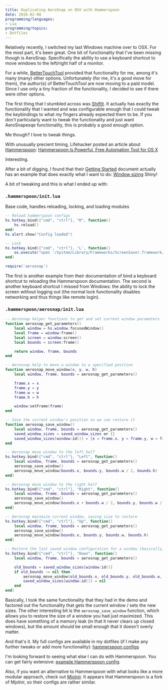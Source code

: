 ```yaml
---
title: Duplicating AeroSnap on OSX with Hammerspoon
date: 2016-02-08
programming/languages:
- Lua
programming/topics:
- Dotfiles
---
```

Relatively recently, I switched my last Windows machine over to OSX. For the most part, it's been great. One bit of functionality that I've been missing though is AeroSnap. Specifically the ability to use a keyboard shortcut to move windows to the left/right half of a monitor.

<!--more-->

For a while, <a href="https://www.boastr.net/">BetterTouchTool</a> provided that functionality for me, among it's many (many) other options. Unfortunately (for me, it's a good move for them), the author(s) of BetterTouchTool are now moving to a paid model. Since I use only a tiny fraction of the functionality, I decided to see if there were other options.

The first thing that I stumbled across was <a href="https://github.com/fikovnik/ShiftIt">ShiftIt</a>. It actually has exactly the functionality that I wanted and was configurable enough that I could tweak the keybindings to what my fingers already expected them to be. If you don't particularly want to tweak the functionality and just want AeroSnapesqe functionality, this is probably a good enough option.

Me though? I love to tweak things.

With unusually precient timing, Lifehacker posted an article about <a href="http://www.hammerspoon.org/">Hammerspoon</a>: <a href="http://lifehacker.com/hammerspoon-is-powerful-free-automation-tool-for-os-x-1757351485">Hammerspoon Is Powerful, Free Automation Tool for OS X</a>

Interesting.

After a bit of digging, I found that their <a href="http://www.hammerspoon.org/go/">Getting Started</a> document actually has an example that does exactly what I want to do: <a href="http://www.hammerspoon.org/go/#winresize">Window sizing</a> Shiny!

A bit of tweaking and this is what I ended up with:

### `.hammerspoon/init.lua`

Base code, handles reloading, locking, and loading modules

```lua
-- Reload hammerspoon configs
hs.hotkey.bind({"cmd", "ctrl"}, "R", function()
    hs.reload()
end)
hs.alert.show("Config loaded")

-- Lock
hs.hotkey.bind({"cmd", "ctrl"}, 'L', function()
    os.execute("open '/System/Library/Frameworks/ScreenSaver.framework/Versions/A/Resources/ScreenSaverEngine.app'")
end)

require('aerosnap')
```

The first is another example from their documentation of bind a keyboard shortcut to reloading the Hammerspoon documentation. The second is another keyboard shortcut I missed from Windows: the ability to lock the screen without logging out (the normal lock functionality disables networking and thus things like remote login).

### `.hammerspoon/aerosnap/init.lua`

```lua
-- Aerosnap helper functions to get and set current window parameters
function aerosnap_get_parameters()
    local window = hs.window.focusedWindow()
    local frame = window:frame()
    local screen = window:screen()
    local bounds = screen:frame()

    return window, frame, bounds
end

-- Aerosnap help to move a window to a specified position
function aerosnap_move_window(x, y, w, h)
    local window, frame, bounds = aerosnap_get_parameters()

    frame.x = x
    frame.y = y
    frame.w = w
    frame.h = h

    window:setFrame(frame)
end

-- Save the current window's position so we can restore it
function aerosnap_save_window()
    local window, frame, bounds = aerosnap_get_parameters()
    saved_window_sizes = saved_window_sizes or {}
    saved_window_sizes[window:id()] = {x = frame.x, y = frame.y, w = frame.w, h = frame.h}
end

-- Aerosnap move window to the left half
hs.hotkey.bind({"cmd", "ctrl"}, "Left", function()
    local window, frame, bounds = aerosnap_get_parameters()
    aerosnap_save_window()
    aerosnap_move_window(bounds.x, bounds.y, bounds.w / 2, bounds.h)
end)

-- Aerosnap move window to the right half
hs.hotkey.bind({"cmd", "ctrl"}, "Right", function()
    local window, frame, bounds = aerosnap_get_parameters()
    aerosnap_save_window()
    aerosnap_move_window(bounds.x + bounds.w / 2, bounds.y, bounds.w / 2, bounds.h)
end)

-- Aerosnap maximize current window, saving size to restore
hs.hotkey.bind({"cmd", "ctrl"}, "Up", function()
    local window, frame, bounds = aerosnap_get_parameters()
    aerosnap_save_window()
    aerosnap_move_window(bounds.x, bounds.y, bounds.w, bounds.h)
end)

-- Restore the last saved window configuration for a window (basically, a one level undo)
hs.hotkey.bind({"cmd", "ctrl"}, "Down", function()
    local window, frame, bounds = aerosnap_get_parameters()

    old_bounds = saved_window_sizes[window:id()]
    if old_bounds ~= nil then
        aerosnap_move_window(old_bounds.x, old_bounds.y, old_bounds.w, old_bounds.h)
        saved_window_sizes[window:id()] = nil
    end
end)
```

Basically, I took the same functionality that they had in the demo and factored out the functionality that gets the current window / sets the new sizes. The other interesting bit is the `aerosnap_save_window` function, which allows you to restore the size of a window you had just maximized. This does have something of a memory leak (in that it never clears up closed windows), but the amount should be small enough that it doesn't overly matter.

And that's it. My full configs are available in my dotfiles (if I make any further tweaks or add more functionality): <a href="https://github.com/jpverkamp/dotfiles/tree/master/hammerspoon">hammerspoon configs</a>

I'm looking forward to seeing what else I can do with Hammerspoon. You can get fairly extensive: <a href="https://github.com/tstirrat/hammerspoon-config">example Hammerspoon config</a>.

Also, if you want an alternative to Hammerspoon with what looks like a more modular approach, check out <a href="https://github.com/sdegutis/mjolnir">Mjolnir</a>. It appears that Hammerspoon is a fork of Mjolnir, so their configs are rather similar.
